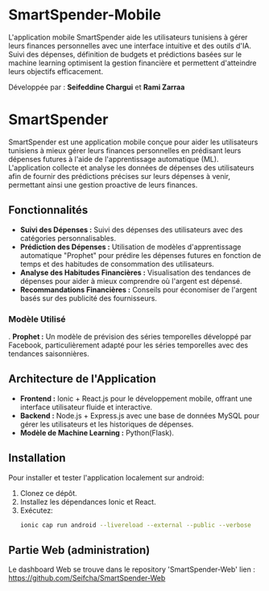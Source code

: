 # SmartSpender-Mobile
L'application mobile SmartSpender aide les utilisateurs tunisiens à gérer leurs finances personnelles avec une interface intuitive et des outils d'IA. Suivi des dépenses, définition de budgets et prédictions basées sur le machine learning optimisent la gestion financière et permettent d'atteindre leurs objectifs efficacement.

Développée par : **Seifeddine Chargui** et **Rami Zarraa**


# SmartSpender

SmartSpender est une application mobile conçue pour aider les utilisateurs tunisiens à mieux gérer leurs finances personnelles en prédisant leurs dépenses futures à l'aide de l'apprentissage automatique (ML). L'application collecte et analyse les données de dépenses des utilisateurs afin de fournir des prédictions précises sur leurs dépenses à venir, permettant ainsi une gestion proactive de leurs finances.

## Fonctionnalités

- **Suivi des Dépenses :** Suivi des dépenses des utilisateurs avec des catégories personnalisables.
- **Prédiction des Dépenses :** Utilisation de modèles d'apprentissage automatique "Prophet" pour prédire les dépenses futures en fonction de temps et des habitudes de consommation des utilisateurs.
- **Analyse des Habitudes Financières :** Visualisation des tendances de dépenses pour aider à mieux comprendre où l'argent est dépensé.
- **Recommandations Financières :** Conseils pour économiser de l'argent basés sur des publicité des fournisseurs.


### Modèle Utilisé
. **Prophet :** Un modèle de prévision des séries temporelles développé par Facebook, particulièrement adapté pour les séries temporelles avec des tendances saisonnières.

## Architecture de l'Application

- **Frontend :** Ionic + React.js pour le développement mobile, offrant une interface utilisateur fluide et interactive.
- **Backend :** Node.js + Express.js avec une base de données MySQL pour gérer les utilisateurs et les historiques de dépenses.
- **Modèle de Machine Learning :** Python(Flask).

## Installation

Pour installer et tester l'application localement sur android:

1. Clonez ce dépôt.
2. Installez les dépendances Ionic et React.
3. Exécutez:
   ```bash
   ionic cap run android --livereload --external --public --verbose
## Partie Web (administration)

Le dashboard Web se trouve dans le repository 'SmartSpender-Web' 
lien : https://github.com/Seifcha/SmartSpender-Web
